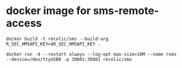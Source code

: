 # docker image for sms-remote-access

```
docker build -t recolic/sms --build-arg R_SEC_HMSAPI_KEY=$R_SEC_HMSAPI_KEY .

docker run -d --restart always --log-opt max-size=10M --name rsms     --device=/dev/ttyUSB0 -p 30801:30801 recolic/sms
```



